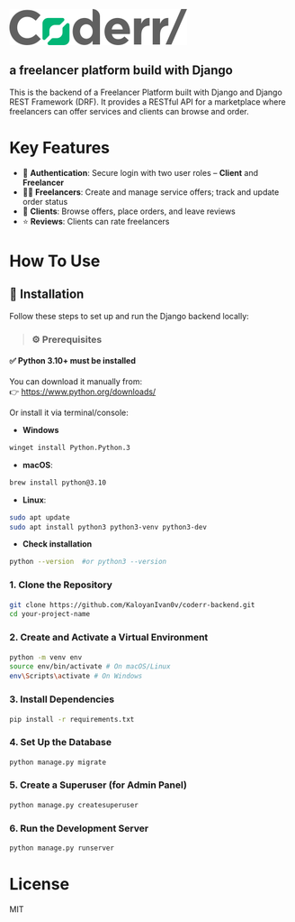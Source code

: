 ![alt text](/media/readme/logo_coderr.svg)

## a freelancer platform build with Django

This is the backend of a Freelancer Platform built with Django and Django REST Framework (DRF). It provides a RESTful API for a marketplace where freelancers can offer services and clients can browse and order.

# Key Features

- 🔐 **Authentication**: Secure login with two user roles – **Client** and **Freelancer**
- 🧑‍💼 **Freelancers**: Create and manage service offers; track and update order status
- 🛒 **Clients**: Browse offers, place orders, and leave reviews
- ⭐ **Reviews**: Clients can rate freelancers

# How To Use

## 🚀 Installation

Follow these steps to set up and run the Django backend locally:

> ### ⚙️ Prerequisites

#### ✅ Python 3.10+ must be installed

You can download it manually from:  
 👉 https://www.python.org/downloads/

Or install it via terminal/console:

- **Windows**

```bash
winget install Python.Python.3
```

- **macOS**:

```bash
brew install python@3.10
```

- **Linux**:

```bash
sudo apt update
sudo apt install python3 python3-venv python3-dev
```

- **Check installation**

```bash
python --version  #or python3 --version
```

### 1. Clone the Repository

```bash
git clone https://github.com/KaloyanIvan0v/coderr-backend.git
cd your-project-name
```

### 2. Create and Activate a Virtual Environment

```bash
python -m venv env
source env/bin/activate # On macOS/Linux
env\Scripts\activate # On Windows
```

### 3. Install Dependencies

```bash
pip install -r requirements.txt
```

### 4. Set Up the Database

```bash
python manage.py migrate
```

### 5. Create a Superuser (for Admin Panel)

```bash
python manage.py createsuperuser
```

### 6. Run the Development Server

```bash
python manage.py runserver
```

# License

MIT

